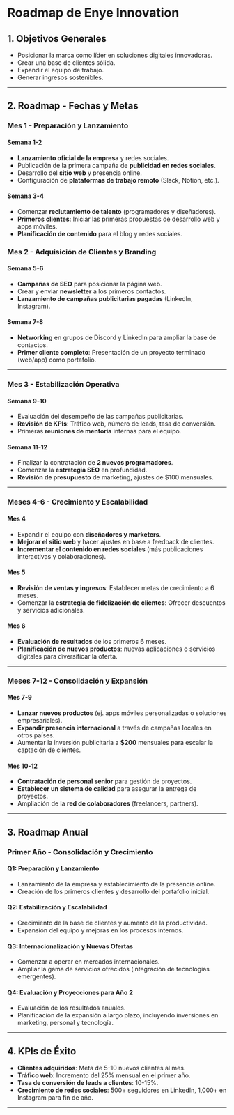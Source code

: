 # Roadmap de **Enye Innovation**

## 1. **Objetivos Generales**
- Posicionar la marca como líder en soluciones digitales innovadoras.
- Crear una base de clientes sólida.
- Expandir el equipo de trabajo.
- Generar ingresos sostenibles.

---

## 2. **Roadmap - Fechas y Metas**

### **Mes 1 - Preparación y Lanzamiento**

#### **Semana 1-2**
- **Lanzamiento oficial de la empresa** y redes sociales.
- Publicación de la primera campaña de **publicidad en redes sociales**.
- Desarrollo del **sitio web** y presencia online.
- Configuración de **plataformas de trabajo remoto** (Slack, Notion, etc.).

#### **Semana 3-4**
- Comenzar **reclutamiento de talento** (programadores y diseñadores).
- **Primeros clientes**: Iniciar las primeras propuestas de desarrollo web y apps móviles.
- **Planificación de contenido** para el blog y redes sociales.

### **Mes 2 - Adquisición de Clientes y Branding**

#### **Semana 5-6**
- **Campañas de SEO** para posicionar la página web.
- Crear y enviar **newsletter** a los primeros contactos.
- **Lanzamiento de campañas publicitarias pagadas** (LinkedIn, Instagram).
  
#### **Semana 7-8**
- **Networking** en grupos de Discord y LinkedIn para ampliar la base de contactos.
- **Primer cliente completo**: Presentación de un proyecto terminado (web/app) como portafolio.

---

### **Mes 3 - Estabilización Operativa**

#### **Semana 9-10**
- Evaluación del desempeño de las campañas publicitarias.
- **Revisión de KPIs**: Tráfico web, número de leads, tasa de conversión.
- Primeras **reuniones de mentoría** internas para el equipo.

#### **Semana 11-12**
- Finalizar la contratación de **2 nuevos programadores**.
- Comenzar la **estrategia SEO** en profundidad.
- **Revisión de presupuesto** de marketing, ajustes de $100 mensuales.

---

### **Meses 4-6 - Crecimiento y Escalabilidad**

#### **Mes 4**
- Expandir el equipo con **diseñadores y marketers**.
- **Mejorar el sitio web** y hacer ajustes en base a feedback de clientes.
- **Incrementar el contenido en redes sociales** (más publicaciones interactivas y colaboraciones).

#### **Mes 5**
- **Revisión de ventas y ingresos**: Establecer metas de crecimiento a 6 meses.
- Comenzar la **estrategia de fidelización de clientes**: Ofrecer descuentos y servicios adicionales.
  
#### **Mes 6**
- **Evaluación de resultados** de los primeros 6 meses.
- **Planificación de nuevos productos**: nuevas aplicaciones o servicios digitales para diversificar la oferta.

---

### **Meses 7-12 - Consolidación y Expansión**

#### **Mes 7-9**
- **Lanzar nuevos productos** (ej. apps móviles personalizadas o soluciones empresariales).
- **Expandir presencia internacional** a través de campañas locales en otros países.
- Aumentar la inversión publicitaria a **$200** mensuales para escalar la captación de clientes.

#### **Mes 10-12**
- **Contratación de personal senior** para gestión de proyectos.
- **Establecer un sistema de calidad** para asegurar la entrega de proyectos.
- Ampliación de la **red de colaboradores** (freelancers, partners).

---

## 3. **Roadmap Anual**

### **Primer Año - Consolidación y Crecimiento**

#### **Q1: Preparación y Lanzamiento**
- Lanzamiento de la empresa y establecimiento de la presencia online.
- Creación de los primeros clientes y desarrollo del portafolio inicial.
  
#### **Q2: Estabilización y Escalabilidad**
- Crecimiento de la base de clientes y aumento de la productividad.
- Expansión del equipo y mejoras en los procesos internos.
  
#### **Q3: Internacionalización y Nuevas Ofertas**
- Comenzar a operar en mercados internacionales.
- Ampliar la gama de servicios ofrecidos (integración de tecnologías emergentes).

#### **Q4: Evaluación y Proyecciones para Año 2**
- Evaluación de los resultados anuales.
- Planificación de la expansión a largo plazo, incluyendo inversiones en marketing, personal y tecnología.

---

## 4. **KPIs de Éxito**

- **Clientes adquiridos**: Meta de 5-10 nuevos clientes al mes.
- **Tráfico web**: Incremento del 25% mensual en el primer año.
- **Tasa de conversión de leads a clientes**: 10-15%.
- **Crecimiento de redes sociales**: 500+ seguidores en LinkedIn, 1,000+ en Instagram para fin de año.

---
